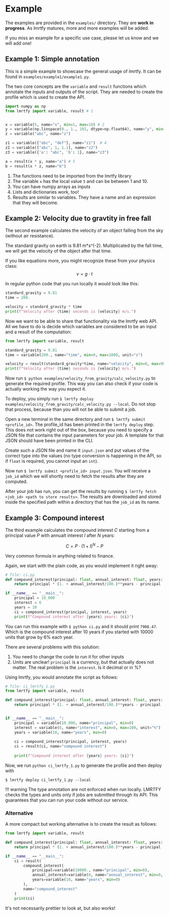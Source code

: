 # Example

The examples are provided in the `examples/` directory. They are **work in progress**. As lmrtfy 
matures, more and more examples will be added. 

If you miss an example for a specific use case, please let us know and we will add one!

## Example 1: Simple annotation
This is a simple example to showcase the general usage of lmrtfy. It can be found 
in `examples/example1/example1.py`.

The two core concepts are the `variable` and `result` functions which annotate the inputs and
outputs of the script. They are needed to create the profile which is used to create the API.

```python
import numpy as np
from lmrtfy import variable, result # 1


x = variable(5, name="x", min=1, max=10) # 2
y = variable(np.linspace(0., 1., 101, dtype=np.float64), name="y", min=-1., max=11., unit="m") # 3
z = variable("abc", name="z")

z1 = variable(["abc", "def"], name="z1")  # 4
z2 = variable(["abc", 1, 1.1], name="z2") 
z3 = variable({'a': "abc", 'b': 1}, name="z3") 

a = result(x * y, name="a") # 5
b = result(x * z, name="b")
```

1. The functions need to be imported from the lmrtfy library
2. The variable `x` has the local value `5` and can be between 1 and 10.
3. You can have numpy arrays as inputs
4. Lists and dictionaries work, too!
5. Results are similar to variables. They have a name and an expression that they will become.

## Example 2: Velocity due to gravtity in free fall
The second example calculates the velocity of an object falling from the sky (without air resistance).

The standard gravity on earth is 9.81 m*s^(-2). Multiplicated by the fall time, we will get the velocity
of the object after that time. 

If you like equations more, you might recognize these from your physics class:
$$
v = g \cdot t
$$

In regular python code that you run locally it would look like this:
```python
standard_gravity = 9.81
time = 200.

velocity = standard_gravity * time
print(f"Velocity after {time} seconds is {velocity} m/s.")
```

Now we want to be able to share that functionality via the lmrtfy web API. All we have to do is decide
which variables are considered to be an input and a result of the computation:

```python
from lmrtfy import variable, result

standard_gravity = 9.81
time = variable(200., name="time", min=0, max=1000, unit="s")

velocity = result(standard_gravity*time, name="velocity", min=0, max=9810, unit="m/s")
print(f"Velocity after {time} seconds is {velocity} m/s.")
```

Now run `$ python examples/velocity_from_gravity/calc_velocity.py` to generate the required profile.
This way you can also check if your code is actually working the way you expect it.

To deploy, you simply run `$ lmrtfy deploy examples/velocity_from_gravity/calc_velocity.py --local`. 
Do not stop that process, because than you will not be able to submit a job.

Open a new terminal in the same directory and run `$ lmrtfy submit <profile_id>`. The profile_id has been
printed in the `lmrtfy deploy` step. This does not work right out of the box, because you need to 
specify a JSON file that contains the input parameters for your job. A template for that JSON should
have been printed in the CLI. 

Create such a JSON file and name it `input.json` and put values of the correct type into the values (no type conversion is 
happening in the API, so if `float` is required, you cannot input an `int`).

Now run `$ lmrtfy submit <profile_id> input.json`. You will receive a `job_id` which we will shortly
need to fetch the results after they are computed. 

After your job has run, you can get the results by running `$ lmrtfy fetch <job_id> <path to store results>`.
The results are downloaded and stored inside the specified path within a directory that has the
`job_id` as its name.

## Example 3: Compound interest

The third example calculates the compound interest $C$ starting from a principal value $P$ with 
annualt interest $I$ after $N$ years:

$$
C = P \cdot (1 + I)^N - P
$$

Very common formula in anything related to finance.  

Again, we start with the plain code, as you would implement it right away:
```python
# file: ci.py
def compound_interest(principal: float, annual_interest: float, years: int):
    return principal * (1. + annual_interest/100.)**years - principal

if __name__ == "__main__":
    principal = 10_000
    interest = 6
    years = 10
    ci = compound_interest(principal, interest, years)
    print(f"Compound interest after {years} years: {ci}")
```

You can run this example with `$ python ci.py` and it should print `7908.47`. Which is the compound 
interest after 10 years if you started with 10000 units that grow by 6% each year.

There are several problems with this solution:
1. You need to change the code to run it for other inputs
2. Units are unclear! `principal` is a currency, but that actually does not matter. The real problem
is the `interest`. Is it decimal or in %?

Using lmrtfy, you would annotate the script as follows:
```python
# file: ci_lmrtfy_1.py
from lmrtfy import variable, result

def compound_interest(principal: float, annual_interest: float, years: int):
    return principal * (1. + annual_interest/100.)**years - principal


if __name__ == "__main__":
    principal = variable(10_000, name="principal", min=0)
    interest = variable(6, name="interest", min=0, max=100, unit="%")
    years = variable(10, name="years", min=0)
    
    ci = compound_interest(principal, interest, years)
    ci = result(ci, name="compound interest")
    
    print(f"Compound interest after {years} years: {ci}")
```

Now, we run `python ci_lmrtfy_1.py` to generate the profile and then deploy with 
```shell
$ lmrtfy deploy ci_lmrtfy_1.py --local
```

!!! warning
    The type annotation are not enforced when run locally. LMRTFY checks the types and units only
    if jobs are submitted through its API. This guarantees that you can run your code without our
    service.

### Alternative
A more compact but working alternative is to create the result as follows:
```python
from lmrtfy import variable, result

def compound_interest(principal: float, annual_interest: float, years: int):
    return principal * (1. + annual_interest/100.)**years - principal

if __name__ == "__main__":
    ci = result(
        compound_interest(
            principal=variable(10000., name="principal", min=0),
            annual_interest=variable(6, name="annual_interest", min=0, max=100, unit="%"),
            years=variable(10, name="years", min=0)
        ),
        name="compound_interest"
    )
    print(ci)
```

It's not necessarily prettier to look at, but also works!


